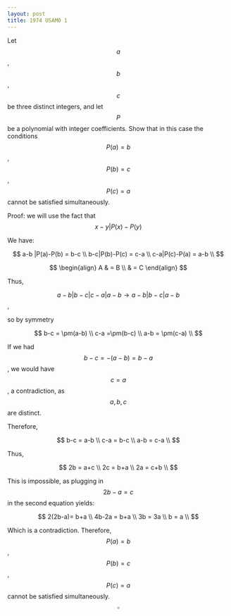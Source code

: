```yaml
---
layout: post
title: 1974 USAMO 1
---
```

Let $$a$$, $$b$$, $$c$$ be three distinct integers, and let $$P$$ be a polynomial with integer
coefficients. Show that in this case the conditions $$P(a) = b$$, $$P(b) = c$$, $$P(c) = a$$ cannot be satisfied simultaneously.

Proof: we will use the fact that $$x-y|P(x)-P(y)$$

We have:

$$ a-b |P(a)-P(b) = b-c \\ 
 b-c|P(b)-P(c) = c-a \\ 
 c-a|P(c)-P(a) = a-b \\ $$


$$ \begin{align} A & = B \\ & = C \end{align} $$

Thus, 

$$a-b|b-c|c-a|a-b \rightarrow a-b|b-c|a-b$$,

so by symmetry

$$ b-c  = \pm(a-b) \\ 
c-a =\pm(b-c) \\ 
 a-b = \pm(c-a) \\ $$

If we had $$b-c=-(a-b)=b-a$$, we would have $$c=a$$, a contradiction, as $$a,b,c$$ are distinct.

Therefore,

$$ b-c = a-b \\ 
 c-a = b-c \\ 
 a-b = c-a \\ $$
 
Thus,

$$ 2b = a+c \\ 
 2c = b+a \\ 
 2a = c+b \\ $$

This is impossible, as plugging in $$2b-a=c$$ in the second equation yields:

$$ 2(2b-a)= b+a \\ 
 4b-2a = b+a \\ 
 3b = 3a \\ 
 b = a  \\ $$

Which is a contradiction. Therefore,  $$P(a) = b$$, $$P(b) = c$$, $$P(c) = a$$ cannot be satisfied simultaneously. $$\square$$
